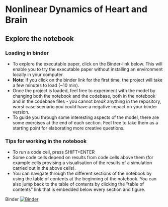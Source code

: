 # Nonlinear Dynamics of Heart and Brain

## Explore the notebook
### Loading in binder
* To explore the executable paper, click on the Binder-link below. This will enable 
you to try the executable paper without installing an environment locally in your 
computer.
* **Note**: if you click on the binder link for the first time, the project will take 
a few minutes to load (~10 min). 
* Once the project is loaded, feel free to experiment with the model by changing both 
the notebook and the codebase, both in the notebook and in the codebase files - you 
cannot _break_ anything in the repository, worst case scenario you could have a 
negative impact on your binder version.
* To guide you through some interesting aspects of the model, there are some 
exercises at the end of each section. Feel free to take them as a starting point for 
elaborating more creative questions.



### Tips for working in the notebook
* To run a code cell, press SHIFT+ENTER
* Some code cells depend on results from code cells above them (for example cells 
provising a visualisation of the results of a simulation carried out in the above 
cells).
* You can navigate through the different sections of the notebook by using the table 
of contents at the beginning of the notebook. You can also jump back to the table of 
contents by clicking the "table of contents" link that is embedded below every 
section and figure.


Binder [![Binder](https://mybinder.org/badge_logo.svg)](https://mybinder.org/v2/gh/Priesemann-Group/perspective_heart_and_brain_binder.git/HEAD)
